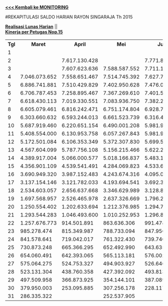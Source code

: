 **[<<< Kembali ke MONITORING](https://github.com/suriawan/Area-Bali-Utara/blob/master/TUSBUNG.md)**

#REKAPITULASI SALDO HARIAN RAYON SINGARAJA Th 2015

**[Realisasi Lunas Harian](https://github.com/suriawan/Area-Bali-Utara/blob/master/RealisasiLunas-Sgr-2015.md)**  ||  
**[Kinerja per Petugas Nop.15](https://github.com/suriawan/Area-Bali-Utara/blob/master/petugas-singaraja-nop15.md)**



<table><tbody><tr><th>Tgl</th><th>Maret</th><th>April</th><th>Mei</th><th>Juni</th><th>Juli</th><th>Agustus</th><th>September</th><th>Oktober</th><th>Nopember</th></tr><tr><td>1</td><td> </td><td> </td><td> </td><td> </td><td> </td><td> </td><td> </td><td> </td><td> </td></tr><tr><td>2</td><td> </td><td> 7.617.130.428 </td><td> </td><td> 7.771.898.083 </td><td> </td><td> 7.822.186.804 </td><td> 7.664.044.438 </td><td> 7.696.416.343 </td><td> 7.996.025.658 </td></tr><tr><td>3</td><td> </td><td> 7.607.623.636 </td><td> 7.588.587.552 </td><td> 7.711.122.541 </td><td> 7.570.593.175 </td><td> 7.768.892.925 </td><td> 7.587.081.406 </td><td> 7.690.565.861 </td><td> 7.984.239.378 </td></tr><tr><td>4</td><td> 7.046.073.652 </td><td> 7.558.651.467 </td><td> 7.514.745.392 </td><td> 7.627.746.014 </td><td> 7.519.141.544 </td><td> 7.680.251.069 </td><td> 7.512.233.365 </td><td> 7.686.721.300 </td><td> 7.889.086.520 </td></tr><tr><td>5</td><td> 6.886.741.881 </td><td> 7.510.429.829 </td><td> 7.402.950.628 </td><td> 7.476.022.527 </td><td> 7.472.455.705 </td><td> 7.521.292.576 </td><td> 7.403.625.162 </td><td> 7.471.504.594 </td><td> 7.621.084.274 </td></tr><tr><td>6</td><td> 6.706.787.453 </td><td> 7.258.895.467 </td><td> 7.367.269.610 </td><td> 7.401.500.975 </td><td> 7.243.964.594 </td><td> 7.270.178.778 </td><td> 7.389.015.562 </td><td> 7.284.500.352 </td><td> 7.431.418.009 </td></tr><tr><td>7</td><td> 6.618.430.113 </td><td> 7.019.330.551 </td><td> 7.083.936.750 </td><td> 7.382.279.519 </td><td> 6.867.896.535 </td><td> 7.069.678.399 </td><td> 7.159.724.040 </td><td> 7.055.379.104 </td><td> 7.369.470.454 </td></tr><tr><td>8</td><td> 6.605.079.461 </td><td> 6.816.242.471 </td><td> 6.751.174.804 </td><td> 6.928.791.337 </td><td> 6.558.151.107 </td><td> 6.996.081.104 </td><td> 6.896.020.216 </td><td> 6.774.398.062 </td><td> 7.342.863.429 </td></tr><tr><td>9</td><td> 6.303.660.632 </td><td> 6.593.244.013 </td><td> 6.661.523.739 </td><td> 6.316.414.573 </td><td> 6.011.236.656 </td><td> 6.978.895.481 </td><td> 6.563.650.129 </td><td> 6.515.678.882 </td><td> 7.066.667.791 </td></tr><tr><td>10</td><td> 5.687.919.460 </td><td> 6.220.651.154 </td><td> 6.490.001.208 </td><td> 5.981.944.475 </td><td> 5.503.592.377 </td><td> 6.474.644.853 </td><td> 6.208.123.803 </td><td> 6.272.453.238 </td><td> 6.647.557.344 </td></tr><tr><td>11</td><td> 5.408.554.000 </td><td> 6.130.953.758 </td><td> 6.057.267.843 </td><td> 5.981.944.475 </td><td> 5.351.013.292 </td><td> 6.190.464.373 </td><td> 5.903.738.036 </td><td> 6.248.460.463 </td><td> 6.456.769.909 </td></tr><tr><td>12</td><td> 5.172.501.084 </td><td> 6.106.353.349 </td><td> 5.372.307.830 </td><td> 5.699.544.761 </td><td> 5.318.673.214 </td><td> 5.509.892.839 </td><td> 5.809.515.095 </td><td> 5.892.285.510 </td><td> 5.946.018.347 </td></tr><tr><td>13</td><td> 4.567.604.099 </td><td> 5.787.756.108 </td><td> 5.156.215.466 </td><td> 5.622.251.554 </td><td> 4.248.112.193 </td><td> 5.070.295.254 </td><td> 5.784.931.294 </td><td> 5.373.127.705 </td><td> 5.546.486.771 </td></tr><tr><td>14</td><td> 4.389.917.004 </td><td> 5.066.000.577 </td><td> 5.018.166.837 </td><td> 5.483.112.365 </td><td> 3.535.289.194 </td><td> 4.345.777.871 </td><td> 5.140.048.630 </td><td> 5.234.977.881 </td><td> 5.320.594.405 </td></tr><tr><td>15</td><td> 4.356.901.109 </td><td> 4.539.541.491 </td><td> 4.284.069.823 </td><td> 4.533.622.397 </td><td> 3.242.747.394 </td><td> 4.204.878.195 </td><td> 4.386.469.858 </td><td> 4.863.838.875 </td><td> 5.278.583.369 </td></tr><tr><td>16</td><td> 3.690.949.320 </td><td> 3.987.152.483 </td><td> 4.243.674.316 </td><td> 4.095.054.142 </td><td> 3.148.174.787 </td><td> 4.163.857.917 </td><td> 3.868.594.027 </td><td> 4.298.403.351 </td><td> 4.604.516.818 </td></tr><tr><td>17</td><td> 3.137.154.146 </td><td> 3.121.782.033 </td><td> 4.193.694.541 </td><td> 3.692.317.588 </td><td> 3.076.595.637 </td><td> 4.093.332.869 </td><td> 3.448.689.280 </td><td> 4.128.272.909 </td><td> 4.164.015.235 </td></tr><tr><td>18</td><td> 2.534.603.057 </td><td> 2.656.637.668 </td><td> 3.346.629.989 </td><td> 3.128.897.820 </td><td> 2.896.247.507 </td><td> 3.472.732.846 </td><td> 2.351.107.632 </td><td> 4.079.726.796 </td><td> 3.340.570.924 </td></tr><tr><td>19</td><td> 1.697.568.957 </td><td> 2.526.465.978 </td><td> 2.637.326.669 </td><td> 1.796.226.224 </td><td> 2.806.677.499 </td><td> 2.451.848.519 </td><td> 1.799.175.474 </td><td> 2.784.176.819 </td><td> 2.614.904.076 </td></tr><tr><td>20</td><td> 1.250.554.402 </td><td> 1.202.633.694 </td><td> 1.212.376.985 </td><td> 1.294.781.015 </td><td> 1.790.141.830 </td><td> 1.173.254.264 </td><td> 1.485.245.670 </td><td> 1.197.425.668 </td><td> 1.142.849.986 </td></tr><tr><td>21</td><td> 1.293.544.283 </td><td> 1.046.493.600 </td><td> 1.010.252.953 </td><td> 1.296.894.852 </td><td> 1.471.326.962 </td><td> 984.163.523 </td><td> 1.109.248.490 </td><td> 1.042.101.324 </td><td> 1.069.421.925 </td></tr><tr><td>22</td><td> 1.257.676.773 </td><td> 914.501.891 </td><td> 863.636.306 </td><td> 991.478.269 </td><td> 1.130.126.071 </td><td> 890.559.651 </td><td> 957.506.910 </td><td> 932.973.500 </td><td> 1.034.005.928 </td></tr><tr><td>23</td><td> 985.278.474 </td><td> 815.349.987 </td><td> 788.733.094 </td><td> 847.956.641 </td><td> 995.609.516 </td><td> 859.235.334 </td><td> 846.238.394 </td><td> 797.324.648 </td><td> 894.341.287 </td></tr><tr><td>24</td><td> 841.578.641 </td><td> 719.042.017 </td><td> 761.322.430 </td><td> 739.740.142 </td><td> 905.286.368 </td><td> 733.087.321 </td><td> 807.778.997 </td><td> 715.985.347 </td><td> 767.193.076 </td></tr><tr><td>25</td><td> 730.873.248 </td><td> 665.366.295 </td><td> 652.492.990 </td><td> 643.635.154 </td><td> 882.907.849 </td><td> 633.188.095 </td><td> 688.974.936 </td><td> 688.681.942 </td><td> 665.375.903 </td></tr><tr><td>26</td><td> 654.060.491 </td><td> 642.393.065 </td><td> 565.113.181 </td><td> 576.002.202 </td><td> 841.985.954 </td><td> 560.695.265 </td><td> 618.437.316 </td><td> 590.981.879 </td><td> 603.063.738 </td></tr><tr><td>27</td><td> 575.064.275 </td><td> 524.753.327 </td><td> 494.903.927 </td><td> 526.646.464 </td><td> 690.235.231 </td><td> 500.426.174 </td><td> 591.886.872 </td><td> 529.135.971 </td><td> 518.110.062 </td></tr><tr><td>28</td><td> 523.131.304 </td><td> 438.760.358 </td><td> 427.392.092 </td><td> 493.813.847 </td><td> 575.678.516 </td><td> 387.176.370 </td><td> 483.824.918 </td><td> 461.211.686 </td><td> 482.129.242 </td></tr><tr><td>29</td><td> 497.509.958 </td><td> 366.873.925 </td><td> 354.144.101 </td><td> 387.089.278 </td><td> 483.823.500 </td><td> 351.531.899 </td><td> 402.404.618 </td><td> 397.408.718 </td><td> 455.167.114 </td></tr><tr><td>30</td><td> 379.950.003 </td><td> 253.095.885 </td><td> 307.256.178 </td><td> 228.117.192 </td><td> 385.955.939 </td><td> 309.530.894 </td><td> 269.299.284 </td><td> 310.081.775 </td><td> 415.910.436 </td></tr><tr><td>31</td><td> 286.335.322 </td><td> </td><td> 252.537.905 </td><td> </td><td> 247.437.066 </td><td> 183.828.096 </td><td> </td><td> 223.068.711 </td><td> </td></tr></tbody></table>
